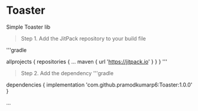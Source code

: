 # Toaster
Simple Toaster lib

> Step 1. Add the JitPack repository to your build file

'''gradle

allprojects {
		repositories {
			...
			maven { url 'https://jitpack.io' }
		}
	}
'''
> Step 2. Add the dependency
'''gradle

dependencies {
	        implementation 'com.github.pramodkumarp6:Toaster:1.0.0'
	}
  
  ...
